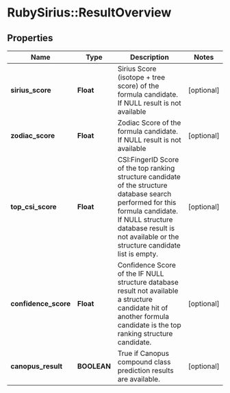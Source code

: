 # RubySirius::ResultOverview

## Properties
Name | Type | Description | Notes
------------ | ------------- | ------------- | -------------
**sirius_score** | **Float** | Sirius Score (isotope + tree score) of the formula candidate.  If NULL result is not available | [optional] 
**zodiac_score** | **Float** | Zodiac Score of the formula candidate.  If NULL result is not available | [optional] 
**top_csi_score** | **Float** | CSI:FingerID Score of the top ranking structure candidate of the structure database search  performed for this formula candidate.  If NULL structure database result is not available or the structure candidate list is empty. | [optional] 
**confidence_score** | **Float** | Confidence Score of the  IF NULL structure database result not available a structure candidate hit of another formula candidate is  the top ranking structure candidate. | [optional] 
**canopus_result** | **BOOLEAN** | True if Canopus compound class prediction results are available. | [optional] 

